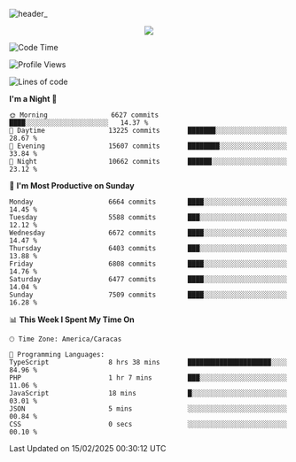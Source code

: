 ![header_](https://github.com/user-attachments/assets/4010d822-ccdc-4198-b608-18c773338d18)


<p align="center">
  <a href="http://www.github.com/thevacs">
    <img src="https://github-readme-streak-stats.herokuapp.com/?user=thevacs&stroke=ffffff&background=1c1917&ring=0891b2&fire=0891b2&currStreakNum=ffffff&currStreakLabel=0891b2&sideNums=ffffff&sideLabels=ffffff&dates=ffffff&hide_border=true" />
  </a>
</p>

<!--START_SECTION:waka-->
![Code Time](http://img.shields.io/badge/Code%20Time-3%2C333%20hrs%207%20mins-blue)

![Profile Views](http://img.shields.io/badge/Profile%20Views-3-blue)

![Lines of code](https://img.shields.io/badge/From%20Hello%20World%20I%27ve%20Written-5.4%20million%20lines%20of%20code-blue)

**I'm a Night 🦉** 

```text
🌞 Morning                6627 commits        ████░░░░░░░░░░░░░░░░░░░░░   14.37 % 
🌆 Daytime                13225 commits       ███████░░░░░░░░░░░░░░░░░░   28.67 % 
🌃 Evening                15607 commits       ████████░░░░░░░░░░░░░░░░░   33.84 % 
🌙 Night                  10662 commits       ██████░░░░░░░░░░░░░░░░░░░   23.12 % 
```
📅 **I'm Most Productive on Sunday** 

```text
Monday                   6664 commits        ████░░░░░░░░░░░░░░░░░░░░░   14.45 % 
Tuesday                  5588 commits        ███░░░░░░░░░░░░░░░░░░░░░░   12.12 % 
Wednesday                6672 commits        ████░░░░░░░░░░░░░░░░░░░░░   14.47 % 
Thursday                 6403 commits        ███░░░░░░░░░░░░░░░░░░░░░░   13.88 % 
Friday                   6808 commits        ████░░░░░░░░░░░░░░░░░░░░░   14.76 % 
Saturday                 6477 commits        ████░░░░░░░░░░░░░░░░░░░░░   14.04 % 
Sunday                   7509 commits        ████░░░░░░░░░░░░░░░░░░░░░   16.28 % 
```


📊 **This Week I Spent My Time On** 

```text
🕑︎ Time Zone: America/Caracas

💬 Programming Languages: 
TypeScript               8 hrs 38 mins       █████████████████████░░░░   84.96 % 
PHP                      1 hr 7 mins         ███░░░░░░░░░░░░░░░░░░░░░░   11.06 % 
JavaScript               18 mins             █░░░░░░░░░░░░░░░░░░░░░░░░   03.01 % 
JSON                     5 mins              ░░░░░░░░░░░░░░░░░░░░░░░░░   00.84 % 
CSS                      0 secs              ░░░░░░░░░░░░░░░░░░░░░░░░░   00.10 % 
```


 Last Updated on 15/02/2025 00:30:12 UTC
<!--END_SECTION:waka-->
